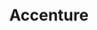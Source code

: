 ---
title: "Accenture"
startdate: "2023-07-03"
enddate: "2024-01-02"
slug: "accenture"
post: "Associate Software Engineer"
image: "../../images/journey/accenture.jpg"
---